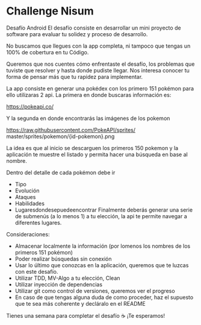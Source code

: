 # Challenge Nisum

Desafío Android
El desafío consiste en desarrollar un mini proyecto de software para evaluar tu solidez y proceso de desarrollo.

No buscamos que llegues con la app completa, ni tampoco que tengas un 100% de cobertura en tu Código.

Queremos que nos cuentes cómo enfrentaste el desafío, los problemas que tuviste que resolver y hasta donde pudiste llegar.
Nos interesa conocer tu forma de pensar más que tu rapidez para implementar.

La app consiste en generar una pokédex con los primero 151 pokémon para ello utilizaras 2 api. La primera en donde buscaras información es:

https://pokeapi.co/

Y la segunda en donde encontrarás las imágenes de los pokemon

https://raw.githubusercontent.com/PokeAPI/sprites/ master/sprites/pokemon/{id-pokemon}.png

La idea es que al inicio se descarguen los primeros 150 pokemon y la aplicación te muestre el listado y permita hacer una búsqueda en base al nombre.

Dentro del detalle de cada pokémon debe ir
- Tipo
- Evolución
- Ataques
- Habilidades
- Lugaresdondesepuedeencontrar
  Finalmente deberás generar una serie de submenús (a lo menos 1) a tu elección, la api te permite navegar a diferentes lugares.

Consideraciones:
- Almacenar localmente la información (por lomenos los nombres de los primeros 151 pokémon)
- Poder realizar búsquedas sin conexión
- Usar lo último que conozcas en la aplicación, queremos que te luzcas con este desafío.
- Utilizar TDD, MV-Algo a tu elección, Clean
- Utilizar inyección de dependencias
- Utilizar git como control de versiones, queremos ver el progreso
- En caso de que tengas alguna duda de como proceder, haz el supuesto que te sea más coherente y decláralo en el README

Tienes una semana para completar el desafío ☕ ¡Te esperamos!